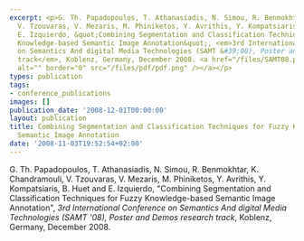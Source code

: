 ```yaml
---
excerpt: <p>G. Th. Papadopoulos, T. Athanasiadis, N. Simou, R. Benmokhtar, K. Chandramouli,
  V. Tzouvaras, V. Mezaris, M. Phiniketos, Y. Avrithis, Y. Kompatsiaris, B. Huet and
  E. Izquierdo, &quot;Combining Segmentation and Classification Techniques for Fuzzy
  Knowledge-based Semantic Image Annotation&quot;, <em>3rd International Conference
  on Semantics And digital Media Technologies (SAMT &#39;08), Poster and Demos research
  track</em>, Koblenz, Germany, December 2008. <a href="/files/SAMT08.pdf"><img align="top"
  alt="" border="0" src="/files/pdf/pdf.png" /></a></p>
types: publication
tags:
- conference_publications
images: []
publication_date: '2008-12-01T00:00:00'
layout: publication
title: Combining Segmentation and Classification Techniques for Fuzzy Knowledge-based
  Semantic Image Annotation
date: '2008-11-03T19:52:54+02:00'
---
```

<p>G. Th. Papadopoulos, T. Athanasiadis, N. Simou, R. Benmokhtar, K. Chandramouli, V. Tzouvaras, V. Mezaris, M. Phiniketos, Y. Avrithis, Y. Kompatsiaris, B. Huet and E. Izquierdo, &quot;Combining Segmentation and Classification Techniques for Fuzzy Knowledge-based Semantic Image Annotation&quot;, <em>3rd International Conference on Semantics And digital Media Technologies (SAMT &#39;08), Poster and Demos research track</em>, Koblenz, Germany, December 2008. <a href="/files/SAMT08.pdf"><img align="top" alt="" border="0" src="/files/pdf/pdf.png" /></a></p>
